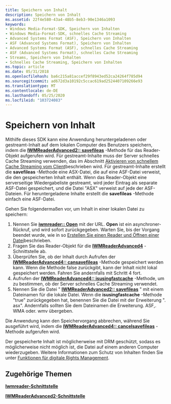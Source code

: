 ```yaml
---
title: Speichern von Inhalt
description: Speichern von Inhalt
ms.assetid: 22f4e580-43a4-48b5-8eb3-90e1346a1093
keywords:
- Windows Media-Format-SDK, Speichern von Inhalten
- Windows Media-Format-SDK, schnelles Cache Streaming
- Advanced Systems Format (ASF), Speichern von Inhalten
- ASF (Advanced Systems Format), Speichern von Inhalten
- Advanced Systems Format (ASF), schnelles Cache Streaming
- ASF (Advanced Systems Format), schnelles Cache Streaming
- Streams, Speichern von Inhalten
- Schnelles Cache Streaming, Speichern von Inhalten
ms.topic: article
ms.date: 05/31/2018
ms.openlocfilehash: ba6c215a81accef29f8943ed52ca24264f785d94
ms.sourcegitcommit: ad672d3a10192c5ccac619ad2524407109266e93
ms.translationtype: MT
ms.contentlocale: de-DE
ms.lasthandoff: 05/25/2020
ms.locfileid: "103724083"
---
```

# <a name="saving-content"></a>Speichern von Inhalt

Mithilfe dieses SDK kann eine Anwendung heruntergeladenen oder gestreamt-Inhalt auf dem lokalen Computer des Benutzers speichern, indem die [**IWMReaderAdvanced2:: savefileas**](/previous-versions/windows/desktop/api/Wmsdkidl/nf-wmsdkidl-iwmreaderadvanced2-savefileas) -Methode für das Reader-Objekt aufgerufen wird. Für gestreamt-Inhalte muss der Server schnelles Cache Streaming verwenden, das im Abschnitt [Aktivieren von schnellem Cache Streaming vom Client](enabling-fast-cache-streaming-from-the-client.md)beschrieben wird. Für gestreamt-Inhalte erstellt die **savefileas** -Methode eine ASX-Datei, die auf eine ASF-Datei verweist, die den gespeicherten Inhalt enthält. Wenn das Reader-Objekt eine serverseitige Wiedergabeliste gestreamt, wird jeder Eintrag als separate ASF-Datei gespeichert, und die Datei "ASX" verweist auf jede der ASF-Dateien. Für heruntergeladene Inhalte erstellt die **savefileas** -Methode einfach eine ASF-Datei.

Gehen Sie folgendermaßen vor, um Inhalt in einer lokalen Datei zu speichern:

1.  Nennen Sie [**iwmreader:: Open**](/previous-versions/windows/desktop/api/Wmsdkidl/nf-wmsdkidl-iwmreader-open) mit der URL. **Open** ist ein asynchroner-Rückruf, und wird sofort zurückgegeben. Warten Sie, bis der Vorgang beendet wurde, wie in so [Erstellen Sie einen Reader und Öffnen einer Datei](to-create-a-reader-and-open-a-file.md)beschrieben.
2.  Fragen Sie das Reader-Objekt für die [**IWMReaderAdvanced4**](/previous-versions/windows/desktop/api/wmsdkidl/nn-wmsdkidl-iwmreaderadvanced4) -Schnittstelle ab.
3.  Überprüfen Sie, ob der Inhalt durch Aufrufen der [**IWMReaderAdvanced4:: cansavefileas**](/previous-versions/windows/desktop/api/Wmsdkidl/nf-wmsdkidl-iwmreaderadvanced4-cansavefileas) -Methode gespeichert werden kann. Wenn die Methode false zurückgibt, kann der Inhalt nicht lokal gespeichert werden. Fahren Sie andernfalls mit Schritt 4 fort.
4.  Aufrufen der [**IWMReaderAdvanced4:: isusingfastcache**](/previous-versions/windows/desktop/api/Wmsdkidl/nf-wmsdkidl-iwmreaderadvanced4-isusingfastcache) -Methode, um zu bestimmen, ob der Server schnelles Cache Streaming verwendet.
5.  Nennen Sie die Datei " [**IWMReaderAdvanced2:: savefileas**](/previous-versions/windows/desktop/api/Wmsdkidl/nf-wmsdkidl-iwmreaderadvanced2-savefileas) " mit einem Dateinamen für die lokale Datei. Wenn die **isusingfastcache** -Methode "true" zurückgegeben hat, benennen Sie die Datei mit der Erweiterung ". asx". Andernfalls sollten Sie dem Dateinamen die Erweiterung. ASF,. WMA oder. wmv übergeben.

Die Anwendung kann den Speichervorgang abbrechen, während Sie ausgeführt wird, indem die [**IWMReaderAdvanced4:: cancelsavefileas**](/previous-versions/windows/desktop/api/Wmsdkidl/nf-wmsdkidl-iwmreaderadvanced4-cancelsavefileas) -Methode aufgerufen wird.

Der gespeicherte Inhalt ist möglicherweise mit DRM geschützt, sodass es möglicherweise nicht möglich ist, die Datei auf einem anderen Computer wiederzugeben. Weitere Informationen zum Schutz von Inhalten finden Sie unter [Funktionen für digitale Rights Management](digital-rights-management-features.md).

## <a name="related-topics"></a>Zugehörige Themen

<dl> <dt>

[**Iwmreader-Schnittstelle**](/previous-versions/windows/desktop/api/wmsdkidl/nn-wmsdkidl-iwmreader)
</dt> <dt>

[**IWMReaderAdvanced2-Schnittstelle**](/previous-versions/windows/desktop/api/wmsdkidl/nn-wmsdkidl-iwmreaderadvanced2)
</dt> </dl>

 

 




